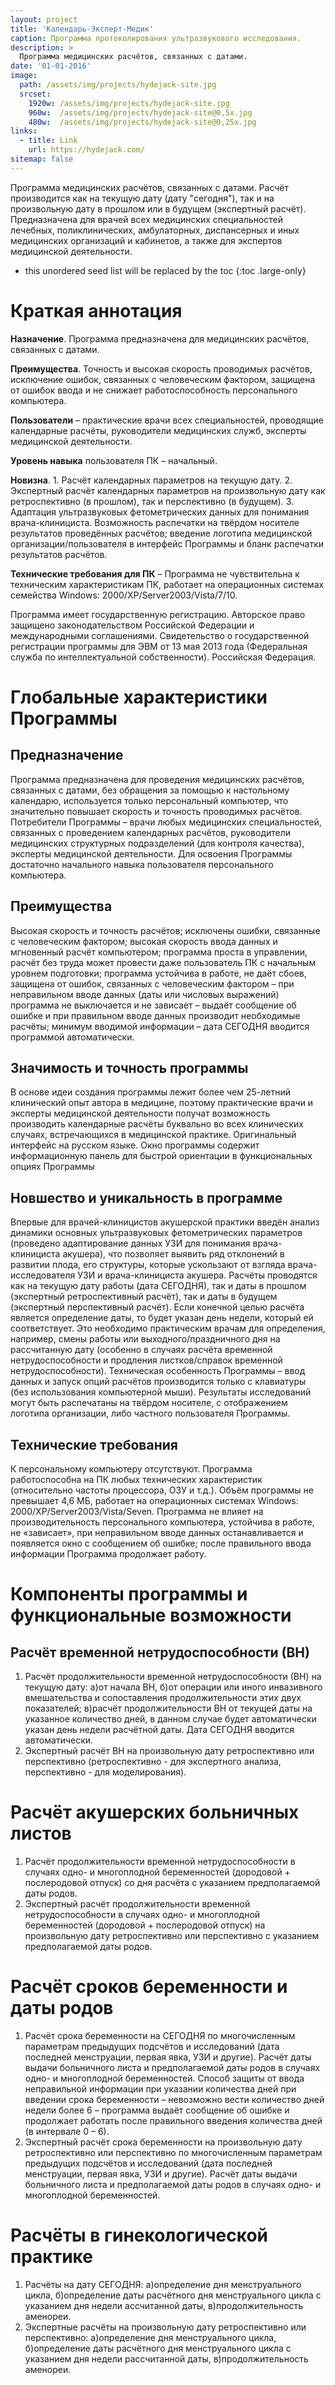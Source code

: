 ```yaml
---
layout: project
title: 'Календарь-Эксперт-Медик'
caption: Программа протоколирования ультразвукового исследования.
description: >
  Программа медицинских расчётов, связанных с датами.
date: '01-01-2016'
image: 
  path: /assets/img/projects/hydejack-site.jpg
  srcset: 
    1920w: /assets/img/projects/hydejack-site.jpg
    960w:  /assets/img/projects/hydejack-site@0,5x.jpg
    480w:  /assets/img/projects/hydejack-site@0,25x.jpg
links:
  - title: Link
    url: https://hydejack.com/
sitemap: false
---
```




Программа медицинских расчётов, связанных с датами. Расчёт производится как на текущую дату (дату "сегодня"), так и на произвольную дату в прошлом или в будущем (экспертный расчёт). Предназначена для врачей всех медицинских специальностей лечебных, поликлинических, амбулаторных, диспансерных и иных медицинских организаций и кабинетов, а также для экспертов медицинской деятельности.

* this unordered seed list will be replaced by the toc 
{:toc .large-only}

# Краткая  аннотация

**Назначение**.  Программа  предназначена  для  медицинских  расчётов,  связанных  с  датами.

**Преимущества**.  Точность  и  высокая  скорость  проводимых  расчётов,  исключение ошибок,  связанных  с  человеческим  фактором,  защищена  от  ошибок  ввода  и  не  снижает  работоспособность  персонального  компьютера.

**Пользователи** – практические  врачи  всех  специальностей,  проводящие  календарные  расчёты,  руководители  медицинских  служб,  эксперты  медицинской  деятельности.

**Уровень  навыка**  пользователя  ПК – начальный.

**Новизна**.  1. Расчёт  календарных  параметров  на  текущую  дату.  2. Экспертный  расчёт  календарных  параметров  на  произвольную  дату  как  ретроспективно  (в  прошлом),  так  и  перспективно  (в  будущем).  3. Адаптация  ультразвуковых  фетометрических  данных  для  понимания  врача-клинициста.
Возможность  распечатки  на  твёрдом  носителе  результатов  проведённых  расчётов;  введение  логотипа  медицинской  организации/пользователя  в  интерфейс  Программы  и  бланк  распечатки  результатов  расчётов.

**Технические  требования  для  ПК** – Программа  не  чувствительна  к  техническим  характеристикам  ПК,  работает  на  операционных  системах  семейства  Windows:  2000/XP/Server2003/Vista/7/10.

Программа  имеет  государственную  регистрацию.  Авторское  право  защищено  законодательством  Российской  Федерации  и  международными  соглашениями.  Свидетельство  о  государственной  регистрации  программы  для  ЭВМ  от  13  мая  2013  года  (Федеральная  служба  по  интеллектуальной  собственности).  Российская  Федерация.

# Глобальные  характеристики  Программы

## Предназначение
Программа  предназначена  для  проведения  медицинских  расчётов,  связанных  с  датами,  без  обращения  за  помощью к  настольному  календарю,  используется  только  персональный  компьютер,  что  значительно  повышает  скорость  и  точность  проводимых  расчётов.  Потребители  Программы – врачи  любых  медицинских  специальностей,  связанных  с  проведением  календарных  расчётов,  руководители  медицинских  структурных  подразделений  (для  контроля  качества),  эксперты  медицинской  деятельности.  Для  освоения  Программы  достаточно  начального  навыка  пользователя  персонального  компьютера.

## Преимущества 
Высокая  скорость  и  точность  расчётов;  исключены  ошибки,  связанные  с  человеческим  фактором;  высокая  скорость  ввода  данных  и  мгновенный  расчёт  компьютером;  программа  проста  в  управлении,  расчёт  без  труда  может  провести  даже  пользователь  ПК  с  начальным  уровнем  подготовки;  программа  устойчива   в  работе,  не  даёт  сбоев,  защищена  от  ошибок,  связанных  с  человеческим  фактором – при  неправильном  вводе  данных  (даты  или  числовых  выражений)  программа  не  выключается  и  не  зависает – выдаёт  сообщение  об  ошибке  и  при  правильном  вводе  данных  производит  необходимые  расчёты;  минимум  вводимой  информации – дата  СЕГОДНЯ  вводится  программой  автоматически.

## Значимость  и  точность  программы
В  основе  идеи  создания  программы  лежит  более  чем  25-летний  клинический  опыт  автора  в  медицине,  поэтому  практические  врачи  и  эксперты  медицинской  деятельности  получат  возможность  производить  календарные  расчёты  буквально  во  всех  клинических  случаях,  встречающихся  в  медицинской  практике.  Оригинальный  интерфейс  на  русском  языке.  Окно  программы  содержит  информационную  панель  для  быстрой  ориентации  в  функциональных  опциях  Программы

## Новшество  и  уникальность в программе
Впервые  для  врачей-клиницистов  акушерской  практики  введён  анализ  динамики  основных  ультразвуковых  фетометрических  параметров  (проведено  адаптирование  данных  УЗИ  для  понимания  врача-клинициста  акушера),  что  позволяет  выявить  ряд  отклонений  в  развитии  плода,  его  структуры,  которые  ускользают  от  взгляда  врача-исследователя  УЗИ  и  врача-клинициста  акушера.  Расчёты  проводятся  как  на  текущую  дату  работы  (дата  СЕГОДНЯ),  так  и  даты  в  прошлом  (экспертный  ретроспективный  расчёт),  так  и  даты  в  будущем  (экспертный  перспективный  расчёт).  Если  конечной  целью  расчёта  является  определение  даты,  то  будет  указан  день  недели,  который  ей  соответствует.  Это  необходимо  практическим  врачам  для  определения,  например,  смены  работы  или  выходного/праздничного  дня  на  рассчитанную  дату  (особенно  в  случаях  расчёта  временной  нетрудоспособности  и  продления  листков/справок  временной  нетрудоспособности).  Техническая  особенность  Программы – ввод  данных  и  запуск  опций  расчётов  производится  только  с  клавиатуры  (без  использования  компьютерной  мыши).  Результаты  исследований  могут быть  распечатаны  на  твёрдом  носителе,  с  отображением  логотипа  организации,  либо  частного  пользователя  Программы.

## Технические  требования
К  персональному  компьютеру  отсутствуют.  Программа  работоспособна  на  ПК  любых технических  характеристик  (относительно  частоты  процессора,  ОЗУ  и т.д.).  Объём  программы  не  превышает  4,6 МБ,  работает  на  операционных  системах  Windows:  2000/XP/Server2003/Vista/Seven.  Программа  не  влияет  на  производительность  персонального  компьютера,  устойчива  в  работе,  не  «зависает»,  при  неправильном  вводе  данных  останавливается  и  появляется  окно  с  сообщением  об  ошибке;  после  правильного  ввода  информации  Программа  продолжает  работу.


# Компоненты  программы  и  функциональные  возможности

## Расчёт  временной  нетрудоспособности  (ВН)
1. Расчёт  продолжительности  временной  нетрудоспособности  (ВН)  на  текущую  дату:  а)от  начала  ВН,  б)от  операции  или  иного  инвазивного  вмешательства  и  сопоставления  продолжительности  этих  двух  показателей;  в)расчёт  продолжительности  ВН  от  текущей  даты  на  указанное  количество  дней,  в  данном  случае  будет  автоматически  указан  день  недели  расчётной  даты. Дата СЕГОДНЯ вводится автоматически.
2. Экспертный  расчёт  ВН  на  произвольную  дату  ретроспективно  или  перспективно (ретроспективно - для экспертного анализа, перспективно - для моделирования).

# Расчёт  акушерских  больничных  листов 
1. Расчёт  продолжительности  временной  нетрудоспособности  в  случаях  одно-  и  многоплодной  беременностей  (дородовой + послеродовой отпуск)  со  дня  расчёта  с  указанием  предполагаемой  даты  родов.
2. Экспертный  расчёт  продолжительности  временной  нетрудоспособности в  случаях  одно-  и  многоплодной  беременностей  (дородовой + послеродовой отпуск)  на  произвольную  дату  ретроспективно  или  перспективно  с  указанием  предполагаемой  даты  родов.

# Расчёт  сроков  беременности  и  даты  родов
1. Расчёт  срока  беременности  на  СЕГОДНЯ по  многочисленным  параметрам  предыдущих  подсчётов  и  исследований (дата  последней  менструации,  первая  явка, УЗИ  и  другие).  Расчёт  даты  выдачи  больничного  листа  и  предполагаемой  даты  родов  в  случаях  одно-  и  многоплодной  беременностей.  Способ  защиты  от  ввода  неправильной  информации  при  указании  количества  дней  при  введении  срока  беременности – невозможно  вести  количество  дней  недели  более  6  – программа  выдаёт  сообщение  об  ошибке  и  продолжает  работать  после  правильного  введения  количества  дней  (в  интервале  0 – 6).
2. Экспертный  расчёт  срока  беременности  на  произвольную  дату  ретроспективно  или  перспективно   по  многочисленным  параметрам  предыдущих  подсчётов  и  исследований (дата  последней  менструации,  первая  явка, УЗИ  и  другие).  Расчёт  даты  выдачи  больничного  листа  и  предполагаемой  даты  родов  в  случаях  одно-  и  многоплодной  беременностей.

# Расчёты  в  гинекологической  практике
1. Расчёты  на  дату  СЕГОДНЯ:  а)определение  дня  менструального  цикла,  б)определение  даты  расчётного  дня  менструального  цикла  с  указанием  дня  недели  ассчитанной  даты,  в)продолжительность  аменореи.
2. Экспертные  расчёты  на  произвольную  дату  ретроспективно  или  перспективно:  а)определение  дня  менструального  цикла,  б)определение  даты  расчётного  дня  менструального  цикла  с  указанием  дня  недели  рассчитанной  даты,  в)продолжительность  аменореи.

